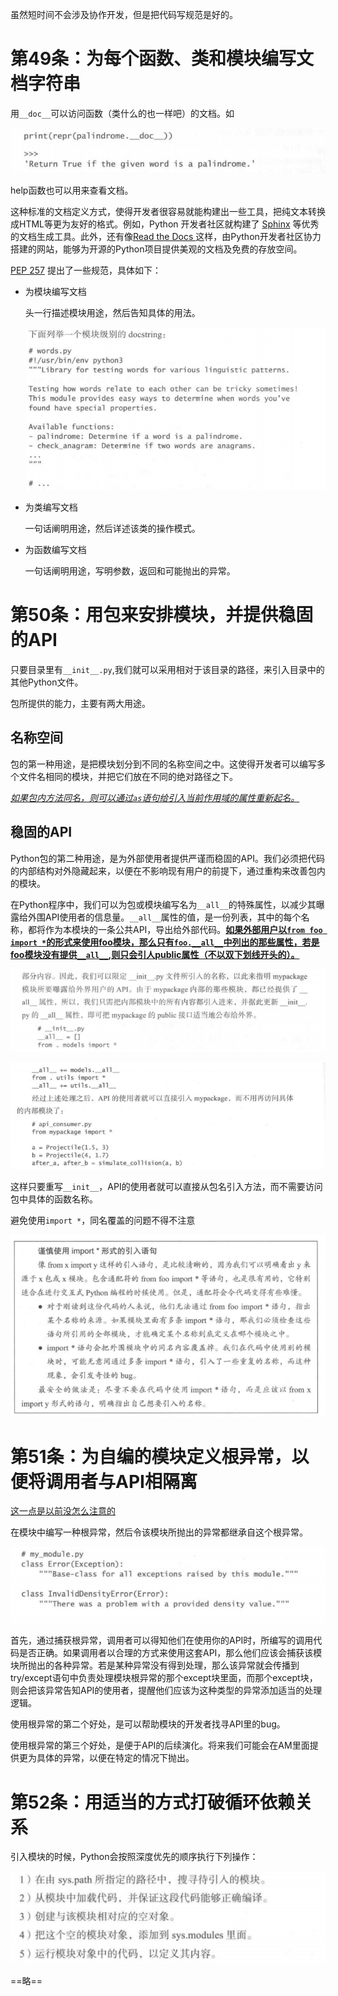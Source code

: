 虽然短时间不会涉及协作开发，但是把代码写规范是好的。

# 第49条：为每个函数、类和模块编写文档字符串

用`__doc__`可以访问函数（类什么的也一样吧）的文档。如

![image-20200715174852390](第7章_协作开发.assets/image-20200715174852390.png) 

help函数也可以用来查看文档。

这种标准的文档定义方式，使得开发者很容易就能构建出一些工具，把纯文本转换成HTML等更为友好的格式。例如，Python 开发者社区就构建了 <a href='http://sphinx-doc.org/'>Sphinx</a> 等优秀的文档生成工具。此外，还有像<a href='https://readthedocs.org/'>Read the Docs </a> 这样，由Python开发者社区协力搭建的网站，能够为开源的Python项目提供美观的文档及免费的存放空间。



<a href='http://www.python.org/dev/peps/pep-0257'>PEP 257</a> 提出了一些规范，具体如下：

- 为模块编写文档

  头一行描述模块用途，然后告知具体的用法。

  ![image-20200715190136617](第7章_协作开发.assets/image-20200715190136617.png) 

- 为类编写文档

  一句话阐明用途，然后详述该类的操作模式。

- 为函数编写文档

  一句话阐明用途，写明参数，返回和可能抛出的异常。

  

# 第50条：用包来安排模块，并提供稳固的API

只要目录里有`__init__.py`,我们就可以采用相对于该目录的路径，来引入目录中的其他Python文件。

包所提供的能力，主要有两大用途。

## 名称空间

包的第一种用途，是把模块划分到不同的名称空间之中。这使得开发者可以编写多个文件名相同的模块，并把它们放在不同的绝对路径之下。

*<u>如果包内方法同名，则可以通过`as`语句给引入当前作用域的属性重新起名。</u>*



## 稳固的API

Python包的第二种用途，是为外部使用者提供严谨而稳固的API。我们必须把代码的内部结构对外隐藏起来，以便在不影响现有用户的前提下，通过重构来改善包内的模块。

在Python程序中，我们可以为包或模块编写名为`__all__`的特殊属性，以减少其曝露给外围API使用者的信息量。`__all__`属性的值，是一份列表，其中的每个名称，都将作为本模块的一条公共API，导出给外部代码。**<u>如果外部用户以`from foo import *`的形式来使用foo模块，那么只有`foo.__all__`中列出的那些属性，若是foo模块没有提供`__all__`,则只会引人public属性（不以双下划线开头的）。</u>**



![image-20200715204923242](第7章_协作开发.assets/image-20200715204923242.png) 

![image-20200715204937496](第7章_协作开发.assets/image-20200715204937496.png) 

这样只要重写`__init__`，API的使用者就可以直接从包名引入方法，而不需要访问包中具体的函数名称。

避免使用`import *`，同名覆盖的问题不得不注意

![image-20200715205419598](第7章_协作开发.assets/image-20200715205419598.png) 



# 第51条：为自编的模块定义根异常，以便将调用者与API相隔离

<u>这一点是以前没怎么注意的</u>

在模块中编写一种根异常，然后令该模块所抛出的异常都继承自这个根异常。

![image-20200715230332443](第7章_协作开发.assets/image-20200715230332443.png) 

首先，通过捕获根异常，调用者可以得知他们在使用你的API时，所编写的调用代码是否正确。如果调用者以合理的方式来使用这套API，那么他们应该会捕获该模块所抛出的各种异常。若是某种异常没有得到处理，那么该异常就会传播到try/except语句中负责处理模块根异常的那个except块里面，而那个except块，则会把该异常告知API的使用者，提醒他们应该为这种类型的异常添加适当的处理逻辑。



使用根异常的第二个好处，是可以帮助模块的开发者找寻API里的bug。

使用根异常的第三个好处，是便于API的后续演化。将来我们可能会在AM里面提供更为具体的异常，以便在特定的情况下抛出。



# 第52条：用适当的方式打破循环依赖关系



引入模块的时候，Python会按照深度优先的顺序执行下列操作：

![image-20200715231050464](第7章_协作开发.assets/image-20200715231050464.png) 

==略==























